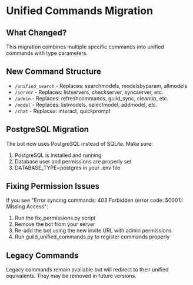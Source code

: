 # Unified Commands Migration

## What Changed?
This migration combines multiple specific commands into unified commands with type parameters.

## New Command Structure
- `/unified_search` - Replaces: searchmodels, modelsbyparam, allmodels
- `/server` - Replaces: listservers, checkserver, syncserver, etc.
- `/admin` - Replaces: refreshcommands, guild_sync, cleanup, etc.
- `/model` - Replaces: listmodels, selectmodel, addmodel, etc.
- `/chat` - Replaces: interact, quickprompt

## PostgreSQL Migration
The bot now uses PostgreSQL instead of SQLite. Make sure:
1. PostgreSQL is installed and running
2. Database user and permissions are properly set
3. DATABASE_TYPE=postgres in your .env file

## Fixing Permission Issues
If you see "Error syncing commands: 403 Forbidden (error code: 50001): Missing Access":

1. Run the fix_permissions.py script
2. Remove the bot from your server
3. Re-add the bot using the new invite URL with admin permissions
4. Run guild_unified_commands.py to register commands properly

## Legacy Commands
Legacy commands remain available but will redirect to their unified equivalents.
They may be removed in future versions.
